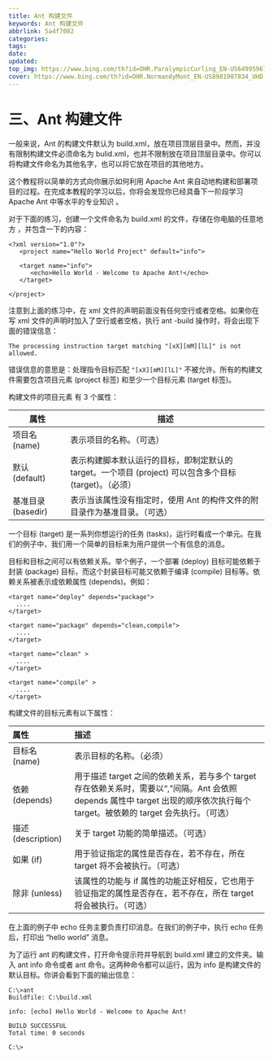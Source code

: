 ```yaml
---
title: Ant 构建文件
keywords: Ant 构建文件
abbrlink: 5a4f7082
categories: 
tags: 
date: 
updated: 
top_img: https://www.bing.com/th?id=OHR.ParalympicCurling_EN-US6499596752_UHD.jpg
cover: https://www.bing.com/th?id=OHR.NormandyMont_EN-US8981907834_UHD.jpg
---
```

# 三、Ant 构建文件

一般来说，Ant 的构建文件默认为 build.xml，放在项目顶层目录中。然而，并没有限制构建文件必须命名为 bulid.xml，也并不限制放在项目顶层目录中。你可以将构建文件命名为其他名字，也可以将它放在项目的其他地方。

这个教程将以简单的方式向你展示如何利用 Apache Ant 来自动地构建和部署项目的过程。在完成本教程的学习以后，你将会发现你已经具备下一阶段学习 Apache Ant 中等水平的专业知识 。

对于下面的练习，创建一个文件命名为 build.xml 的文件，存储在你电脑的任意地方 ，并包含一下的内容：

```
<?xml version="1.0"?>
   <project name="Hello World Project" default="info">

   <target name="info">
      <echo>Hello World - Welcome to Apache Ant!</echo>
   </target>

</project>
```

注意到上面的练习中，在 xml 文件的声明前面没有任何空行或者空格。如果你在写 xml 文件的声明时加入了空行或者空格，执行 ant -build 操作时，将会出现下面的错误信息：

```
The processing instruction target matching "[xX][mM][lL]" is not allowed.
```

错误信息的意思是：处理指令目标匹配 `"[xX][mM][lL]"` 不被允许。所有的构建文件需要包含项目元素 (project 标签) 和至少一个目标元素 (target 标签)。

构建文件的项目元素 有 3 个属性：

| 属性               | 描述                                                         |
| ------------------ | ------------------------------------------------------------ |
| 项目名 (name)      | 表示项目的名称。（可选）                                     |
| 默认 (default)     | 表示构建脚本默认运行的目标，即制定默认的 target。一个项目 (project) 可以包含多个目标 (target)。（必须） |
| 基准目录 (basedir) | 表示当该属性没有指定时，使用 Ant 的构件文件的附目录作为基准目录。（可选） |

一个目标 (target) 是一系列你想运行的任务 (tasks)，运行时看成一个单元。在我们的例子中，我们用一个简单的目标来为用户提供一个有信息的消息。

目标和目标之间可以有依赖关系。举个例子，一个部署 (deploy) 目标可能依赖于封装 (package) 目标，而这个封装目标可能又依赖于编译 (compile) 目标等。依赖关系被表示成依赖属性 (depends)。例如：

```
<target name="deploy" depends="package">
  ....
</target>

<target name="package" depends="clean,compile">
  ....
</target>

<target name="clean" >
  ....
</target>

<target name="compile" >
  ....
</target>
```

构建文件的目标元素有以下属性：

| 属性               | 描述                                                         |
| :----------------- | :----------------------------------------------------------- |
| 目标名 (name)      | 表示目标的名称。（必须）                                     |
| 依赖 (depends)     | 用于描述 target 之间的依赖关系，若与多个 target 存在依赖关系时，需要以“,”间隔。Ant 会依照 depends 属性中 target 出现的顺序依次执行每个 target。被依赖的 target 会先执行。（可选） |
| 描述 (description) | 关于 target 功能的简单描述。（可选）                         |
| 如果 (if)          | 用于验证指定的属性是否存在，若不存在，所在 target 将不会被执行。（可选） |
| 除非 (unless)      | 该属性的功能与 if 属性的功能正好相反，它也用于验证指定的属性是否存在，若不存在，所在 target 将会被执行。（可选） |

在上面的例子中 echo 任务主要负责打印消息。在我们的例子中，执行 echo 任务后，打印出 “hello world” 消息。

为了运行 ant 的构建文件，打开命令提示符并导航到 build.xml 建立的文件夹。输入 ant info 命令或者 ant 命令。这两种命令都可以运行，因为 info 是构建文件的默认目标。你讲会看到下面的输出信息：

```
C:\>ant
Buildfile: C:\build.xml

info: [echo] Hello World - Welcome to Apache Ant!

BUILD SUCCESSFUL
Total time: 0 seconds

C:\>
```